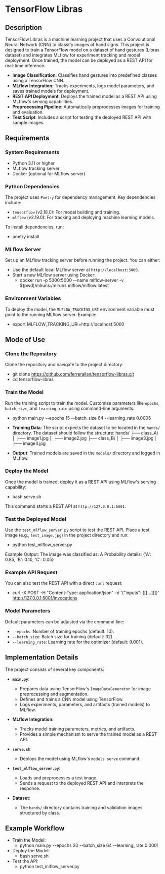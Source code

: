 # TensorFlow Libras

## Description

TensorFlow Libras is a machine learning project that uses a Convolutional Neural Network (CNN) to classify images of hand signs. This project is designed to train a TensorFlow model on a dataset of hand gestures (Libras dataset) and integrates MLflow for experiment tracking and model deployment. Once trained, the model can be deployed as a REST API for real-time inference.

- **Image Classification**: Classifies hand gestures into predefined classes using a TensorFlow CNN.
- **MLflow Integration**: Tracks experiments, logs model parameters, and saves trained models for deployment.
- **REST API Deployment**: Deploys the trained model as a REST API using MLflow's serving capabilities.
- **Preprocessing Pipeline**: Automatically preprocesses images for training and evaluation.
- **Test Script**: Includes a script for testing the deployed REST API with sample images.

## Requirements

### System Requirements

- Python 3.11 or higher
- MLflow tracking server
- Docker (optional for MLflow server)

### Python Dependencies

The project uses `Poetry` for dependency management. Key dependencies include:
- `tensorflow` (v2.18.0): For model building and training.
- `mlflow` (v2.19.0): For tracking and deploying machine learning models.

To install dependencies, run:
- poetry install

### MLflow Server

Set up an MLflow tracking server before running the project. You can either:
- Use the default local MLflow server at `http://localhost:5000`.
- Start a new MLflow server using Docker:
  - docker run -p 5000:5000 --name mlflow-server -v $(pwd)/mlruns:/mlruns mlflow/mlflow:latest

### Environment Variables

To deploy the model, the `MLFLOW_TRACKING_URI` environment variable must point to the running MLflow server. Example:
- export MLFLOW_TRACKING_URI=http://localhost:5000

## Mode of Use

### Clone the Repository

Clone the repository and navigate to the project directory:
- git clone https://github.com/ferrerallan/tensorflow-libras.git
- cd tensorflow-libras

### Train the Model

Run the training script to train the model. Customize parameters like `epochs`, `batch_size`, and `learning_rate` using command-line arguments:
- python main.py --epochs 15 --batch_size 64 --learning_rate 0.0005

- **Training Data**: The script expects the dataset to be located in the `hands/` directory. The dataset should follow the structure:
hands/ ├── class_A/ │ ├── image1.jpg │ ├── image2.jpg ├── class_B/ │ ├── image3.jpg │ ├── image4.jpg

- **Output**: Trained models are saved in the `models/` directory and logged in MLflow.

### Deploy the Model

Once the model is trained, deploy it as a REST API using MLflow's serving capability:
- bash serve.sh

This command starts a REST API at `http://127.0.0.1:5001`.

### Test the Deployed Model

Use the `test_mlflow_server.py` script to test the REST API. Place a test image (e.g., `test_image.jpg`) in the project directory and run:
- python test_mlflow_server.py

Example Output:
The image was classified as: A Probability details: {'A': 0.85, 'B': 0.10, 'C': 0.05}



### Example API Request

You can also test the REST API with a direct `curl` request:
- curl -X POST -H "Content-Type: application/json" -d '{"inputs": [[[...]]]}' http://127.0.0.1:5001/invocations

### Model Parameters

Default parameters can be adjusted via the command line:
- `--epochs`: Number of training epochs (default: 10).
- `--batch_size`: Batch size for training (default: 32).
- `--learning_rate`: Learning rate for the optimizer (default: 0.001).

## Implementation Details

The project consists of several key components:

- **`main.py`**:
  - Prepares data using TensorFlow's `ImageDataGenerator` for image preprocessing and augmentation.
  - Defines and trains a CNN model using TensorFlow.
  - Logs experiments, parameters, and artifacts (trained models) to MLflow.

- **MLflow Integration**:
  - Tracks model training parameters, metrics, and artifacts.
  - Provides a simple mechanism to serve the trained model as a REST API.

- **`serve.sh`**:
  - Deploys the model using MLflow's `models serve` command.

- **`test_mlflow_server.py`**:
  - Loads and preprocesses a test image.
  - Sends a request to the deployed REST API and interprets the response.

- **Dataset**:
  - The `hands/` directory contains training and validation images structured by class.

## Example Workflow

- Train the Model:
  - python main.py --epochs 20 --batch_size 64 --learning_rate 0.0001
- Deploy the Model:
  - bash serve.sh
- Test the API:
  - python test_mlflow_server.py

